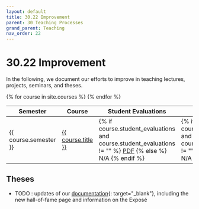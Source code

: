 ```yaml
---
layout: default
title: 30.22 Improvement
parent: 30 Teaching Processes
grand_parent: Teaching
nav_order: 22
---
```


# 30.22 Improvement

In the following, we document our efforts to improve in teaching lectures, projects, seminars, and theses.

<table>
  <thead>
    <tr>
      <th>Semester</th>
      <th>Course</th>
      <th>Student Evaluations</th>
      <th>Issue</th>
      <th>Status</th>
    </tr>
  </thead>
  <tbody>
    {% for course in site.courses %}
    <tr>
      <td>{{ course.semester }}</td>
      <td><a href="{{ site.baseurl }}{{ course.url }}">{{ course.title }}</a></td>
      <td>
        {% if course.student_evaluations and course.student_evaluations != "" %}
          <a href="{{ site.baseurl }}/assets/evaluations/{{ course.student_evaluations }}">PDF</a>
        {% else %}
          N/A
        {% endif %}
      </td>
      <td>
        {% if course.improvement_issue and course.improvement_issue != "" %}
          <a href="{{ course.improvement_issue }}" target="_blank">Issue</a>
        {% else %}
          N/A
        {% endif %}
      </td>
      <td>
        {% if course.improvement_status %}
          {{ course.improvement_status }}
        {% else %}
          N/A
        {% endif %}
      </td>
    </tr>
    {% endfor %}
  </tbody>
</table>


## Theses

- TODO : updates of our [documentation](https://github.com/digital-work-lab/theses/compare/772da059a...7d5e86c){: target="_blank"}, including the new hall-of-fame page and information on the Exposé
